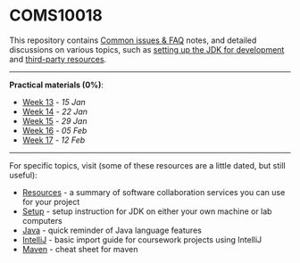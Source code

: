 COMS10018
========= 

This repository contains [Common issues & FAQ](FAQ.md) notes, and detailed discussions on various
topics, such as [setting up the JDK for development](guides/SETUP.md)
and [third-party resources](guides/RESOURCES.md).

---

**Practical materials (0%)**:

* [Week 13](week13.md) - *15 Jan*
* [Week 14](week14.md) - *22 Jan*
* [Week 15](week15.md) - *29 Jan*
* [Week 16](week16.md) - *05 Feb*
* [Week 17](week17.md) - *12 Feb*
---
<!--
**Summative assignment (100%)**:

* Week 17.5 ~
    * [The ScotlandYard project](summative/README.md)
---
-->

For specific topics, visit (some of these resources are a little dated, but still useful):

* [Resources](guides/RESOURCES.md) - a summary of software collaboration services you can use for
  your project
* [Setup](guides/SETUP.md) - setup instruction for JDK on either your own machine or lab computers
* [Java](guides/JAVA.md) - quick reminder of Java language features
* [IntelliJ](guides/INTELLIJ.md) - basic import guide for coursework projects using IntelliJ
* [Maven](guides/MAVEN.md) - cheat sheet for maven
